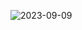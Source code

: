 ![2023-09-09](https://github.com/Addarshkumar/nandtotetris-project-1.3/assets/142793710/f1647919-2961-4efd-87cc-bebe5ead130d)
